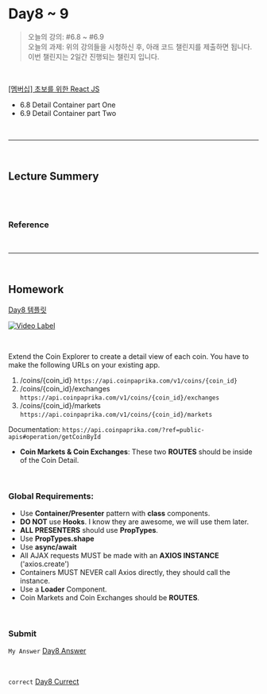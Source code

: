 
# Day8 ~ 9
> 오늘의 강의: #6.8 ~ #6.9  
  오늘의 과제: 위의 강의들을 시청하신 후, 아래 코드 챌린지를 제출하면 됩니다.  
  이번 챌린지는 2일간 진행되는 챌린지 입니다.


<br/>

[[멤버십] 초보를 위한 React JS](https://academy.nomadcoders.co/courses/436641/lectures/8467057)   
- 6.8 Detail Container part One
- 6.9 Detail Container part Two

<br/>

---

<br/>

## Lecture Summery


<br/>
<br/>


### Reference


<br/>

---

<br/>

## Homework 
[Day8 템플릿](https://codesandbox.io/s/day-five-solution-xoocs)

[![Video Label](http://img.youtube.com/vi/A7Zn8o-JL5Q/0.jpg)](https://youtu.be/A7Zn8o-JL5Q)

<br/>

Extend the Coin Explorer to create a detail view of each coin. You have to make the following URLs on your existing app.

1. /coins/{coin_id} `https://api.coinpaprika.com/v1/coins/{coin_id}`
2. /coins/{coin_id}/exchanges `https://api.coinpaprika.com/v1/coins/{coin_id}/exchanges`
3. /coins/{coin_id}/markets `https://api.coinpaprika.com/v1/coins/{coin_id}/markets`

Documentation: `https://api.coinpaprika.com/?ref=public-apis#operation/getCoinById`

- **Coin Markets & Coin Exchanges**: These two **ROUTES** should be inside of the Coin Detail. 

<br/>

### Global Requirements:

- Use **Container/Presenter** pattern with **class** components.
- **DO NOT** use **Hooks**. I know they are awesome, we will use them later.
- **ALL PRESENTERS** should use **PropTypes**.
- Use **PropTypes.shape**
- Use **async/await**
- All AJAX requests MUST be made with an **AXIOS INSTANCE** ('axios.create')
- Containers MUST NEVER call Axios directly, they should call the instance.
- Use a **Loader** Component.
- Coin Markets and Coin Exchanges should be **ROUTES**. 


<br/>

### Submit

`My Answer`
[Day8 Answer](https://codesandbox.io/s/day-five-solution-2wr12)


<br/>

`correct`
[Day8 Currect](https://codesandbox.io/s/day-six-solution-6n2q7)
